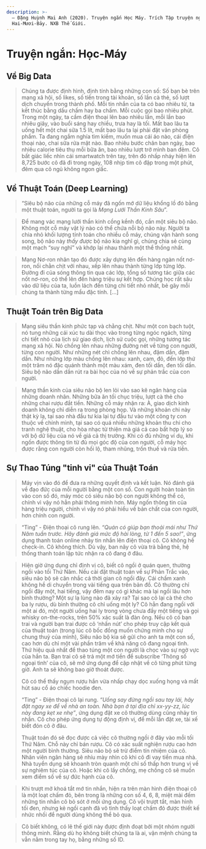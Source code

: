```yaml
---
description: >-
  — Đặng Huỳnh Mai Anh (2020). Truyện ngắn Học Máy. Trích Tập truyện ngắn
  Hai-Mươi-Bảy. NXB Thế Giới.
---
```


# Truyện ngắn: Học-Máy

## Về Big Data

> Chúng ta được định hình, định tính bằng những con số: Số bạn bè trên mạng xã hội, số likes, số tiền trong tài khoản, số lần cà thẻ, số lượt dịch chuyển trong thành phố. Mỗi tin nhắn của ta có bao nhiêu từ, ta kết thúc bằng dấu chấm hay ba chấm. Mỗi cuộc gọi bao nhiêu phút. Trong một ngày, ta cầm điện thoại lên bao nhiêu lần, mỗi lần bao nhiêu giây, vào buổi sáng hay chiều, trưa hay là tối. Mất bao lâu ta uống hết một chai sữa 1.5 lít, mất bao lâu ta lại phải đặt văn phòng phẩm. Ta đang ngắm nghía tìm kiếm, muốn mua cái áo nào, cái điện thoại nào, chai sữa rửa mặt nào. Bao nhiêu bước chân ban ngày, bao nhiêu calorie tiêu thụ mỗi bữa ăn, bao nhiêu lượt trở mình ban đêm. Cô bất giác liếc nhìn cái smartwatch trên tay, trên đó nhấp nháy hiện lên 8,725 bước cô đã đi trong ngày, 108 nhịp tim cô đập trong một phút, đêm qua cô ngủ không ngon giấc.

## Về Thuật Toán \(Deep Learning\)

> “Siêu bộ não của những cỗ máy đã ngốn mớ dữ liệu khổng lồ đó bằng một thuật toán, người ta gọi là _Mạng Lưới Thần Kinh Sâu_”.

> Để mang vác mạng lưới thần kinh cồng kềnh đó, cần một siêu bộ não. Không một cỗ máy vật lý nào có thể chứa nỗi bộ não này. Người ta chia nhỏ khối lượng tính toán cho nhiều cỗ máy, chúng vận hành song song, bộ não này _thấy được_ bộ não kia nghĩ gì, chúng chia sẻ cùng một mạch “suy nghĩ” và khớp lại nhau thành một thể thống nhất.

> Mạng Nơ-ron nhân tạo đó được xây dựng lên đến hàng ngàn nốt nơ-ron, nối chằn chịt với nhau, xếp lên nhau thành từng lớp từng lớp. Đường đi của sóng thông tin qua các lớp, tổng số tương tác giữa các nốt nơ-ron, có thể lên đến hàng triệu sự kết hợp. Chúng học rất sâu vào dữ liệu của ta, luồn lách đến từng chi tiết nhỏ nhất, bẻ gãy mỗi chúng ta thành từng mẩu đặc tính. \[...\]

## Thuật Toán trên Big Data

> Mạng siêu thần kinh phức tạp và chằng chịt. Như một con bạch tuột, nó tung những cái xúc tu dài thọc vào trong từng ngóc ngách, từng chi tiết nhỏ của lịch sử giao dịch, lịch sử cuộc gọi, những tương tác mạng xã hội. Nó chồng lên nhau những đường nét về từng con người, từng con người. Như những nét chì chồng lên nhau, đậm dần, đậm dần. Như những lớp màu chồng lên nhau: xanh, cam, đỏ, đến lớp thứ một trăm nó đặc quánh thành một màu xám, đen tối dần, đen tối dần. Siêu bộ não dần dần rút ra bài học của nó về sự phản trắc của con người.

> Mạng thần kinh của siêu não bộ len lỏi vào sao kê ngân hàng của những doanh nhân. Những bữa ăn tối chục triệu, lượt cà thẻ cho những chai rượu đắt tiền. Những cỗ máy nhận ra: À, giao dịch kinh doanh không chỉ diễn ra trong phòng họp. Và những khoản chi này thật kỳ lạ, tại sao nhà đầu tư kia lại tự đầu tư vào một công ty con thuộc về chính mình, tại sao có quá nhiều những khoản thu chi cho tranh nghệ thuật, cho hòa nhạc từ thiện mà giá cả cao bất hợp lý so với bộ dữ liệu của nó về giá cả thị trường. Khi có đủ những ví dụ, khi ngốn được thông tin từ đủ mọi góc độ của con người, cỗ máy học được rằng con người còn hối lộ, tham nhũng, trốn thuế và rửa tiền.

## Sự Thao Túng "tinh vi" của Thuật Toán

> Máy vịn vào đó để đưa ra những quyết định và kết luận. Nó đánh giá về đạo đức của mỗi người bằng một con số. Con người hoàn toàn tin vào con số đó, máy móc có siêu não bộ con người không thể có, chính vì vậy nó hẳn phải thông minh hơn. Máy ngốn thông tin của hàng triệu người, chính vì vậy nó phải hiểu về bản chất của con người, hơn chính con người.

> “Ting” - Điện thoại cô rung lên. _“Quán có giúp bạn thoải mái như Thứ Năm tuần trước. Hãy đánh giá mức độ hài lòng, từ 1 đến 5 sao!”_, ứng dụng thanh toán online nhảy tin nhắn lên điện thoại cô. Cô không hề check-in. Cô không thích. Dù vậy, ban nãy cô vừa trả bằng thẻ, hệ thống thanh toán lập tức nhận ra cô đang ở đâu.

> Hiện giờ ứng dụng chỉ định vị cô, biết cô ngồi ở quán quen, thường ngồi vào tối Thứ Năm. Nếu cài đặt thuật toán về sự Phản Trắc vào, siêu não bộ sẽ cân nhắc cả thời gian cô ngồi đây. Cái chấm xanh không hề di chuyển trong vài tiếng qua trên bản đồ. Cô thường chỉ ngồi đây một, hai tiếng, vậy đêm nay có gì khác mà lại ngồi lâu hơn bình thường? Một sự lạ lùng nào đã xảy ra? Tại sao cô lại cà thẻ cho ba ly rượu, dù bình thường cô chỉ uống một ly? Cô hẳn đang ngồi với một ai đó, một người uống hai ly trong vòng chưa đầy một tiếng và gọi whisky on-the-rocks, trên 50% xác suất là đàn ông. Nếu cô có bạn trai và người bạn trai được cô ‘nhấn nút’ cho phép truy cập kết quả của thuật toán \(trong lúc cô bốc đồng muốn chứng minh cho sự chung thuỷ của mình\), Siêu não bộ kia sẽ gửi cho anh ta một con số, cao hơn dù chỉ một vài phần trăm về khả năng cô đang ngoại tình. Thứ hiệu quả nhất để thao túng một con người là chọc vào sự ngờ vực của hắn ta. Bạn trai cô sẽ trả một mớ tiền để subscribe ‘Thông số ngoại tình’ của cô, sẽ mở ứng dụng để cập nhật về cô từng phút từng giờ. Anh ta sẽ không bao giờ thoát được.  
>   
> Cô có thể thấy ngụm rượu hắn vừa nhấp chạy dọc xuống họng và mất hút sau cổ áo chiếc hoodie đen.  
>   
> “Ting” - Điện thoại cô lại rung. _“Uống say đừng ngồi sau tay lái, hãy đặt ngay xe để về nhà an toàn. Nhà bạn ở tại địa chỉ xx-yy-zz, lúc này đang kẹt xe nhẹ”_, ứng dụng đặt xe cô thường dùng cũng nhảy tin nhắn. Cô cho phép ứng dụng tự động định vị, để mỗi lần đặt xe, tài xế biết đón cô ở đâu.  
>   
> Thuật toán đó sẽ đọc được cả việc cô thường ngồi ở đây vào mỗi tối Thứ Năm. Chỗ này chỉ bán rượu. Cô có xác suất nghiện rượu cao hơn một người bình thường. Siêu não bộ sẽ trừ điểm tín nhiệm của cô. Nhân viên ngân hàng sẽ nhíu mày nhìn cô khi cô đi vay tiền mua nhà. Nhà tuyển dụng sẽ khoanh tròn quanh một chỉ số thấp hơn trung vị về sự nghiêm túc của cô. Hoặc khi cô lấy chồng, mẹ chồng cô sẽ muốn xem điểm số về sự đức hạnh của cô.

> Khi trượt mở khoá tắt mớ tin nhắn, hiện ra trên màn hình điện thoại cô là một loạt chấm đỏ, bên trong là những con số 4, 6, 8, miệt mài đếm những tin nhắn cô bỏ sót ở mỗi ứng dụng. Cô vội trượt tắt, màn hình tối đen, nhưng kẻ ngồi cạnh đã vô tình thấy loạt chấm đỏ được thiết kế nhức nhối để người dùng không thể bỏ qua.

> Cô biết không, có lẽ thế giới này được định đoạt bởi một nhóm người thông minh. Rằng dù họ không biết chúng ta là ai, vận mệnh chúng ta vẫn nằm trong tay họ, bằng những số ID.


